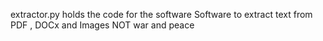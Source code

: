 extractor.py holds the code for the software
Software to extract text from PDF , DOCx and Images
NOT war and peace 
